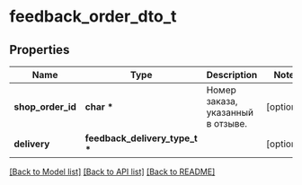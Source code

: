 # feedback_order_dto_t

## Properties
Name | Type | Description | Notes
------------ | ------------- | ------------- | -------------
**shop_order_id** | **char \*** | Номер заказа, указанный в отзыве. | [optional] 
**delivery** | **feedback_delivery_type_t \*** |  | [optional] 

[[Back to Model list]](../README.md#documentation-for-models) [[Back to API list]](../README.md#documentation-for-api-endpoints) [[Back to README]](../README.md)


